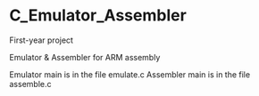 # C_Emulator_Assembler

First-year project

Emulator & Assembler for ARM assembly

Emulator main is in the file emulate.c
Assembler main is in the file assemble.c
